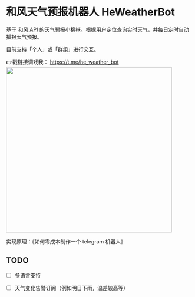 # 和风天气预报机器人 HeWeatherBot

基于 [和风 API](https://dev.qweather.com) 的天气预报小棉袄。根据用户定位查询实时天气，并每日定时自动播报天气预报。

目前支持「个人」或「群组」进行交互。

👉戳链接调戏我：   https://t.me/he_weather_bot  
<img src="https://i.loli.net/2021/02/17/zocBM1r7gyqpkJi.png" width="450">

实现原理：《如何零成本制作一个 telegram 机器人》

## TODO

- [ ] 多语言支持
- [ ] 天气变化告警订阅（例如明日下雨，温差较高等）

